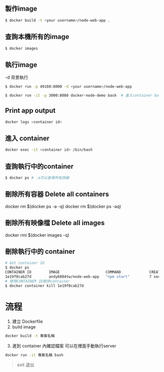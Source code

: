 
## 製作image
```bash
$ docker build -t <your username>/node-web-app .
```
## 查詢本機所有的image
```bash
$ docker images
```

## 執行image
-d 背景執行
```bash
$ docker run -p 49160:8000 -d <your username>/node-web-app

$ docker run -it -p 3000:8080 docker-node-demo bash  # 進入container bash模式，手動跑指令
```

## Print app output
```bash
docker logs <container id>
```

## 進入 container
```bash
docker exec -it <container id> /bin/bash
```

## 查詢執行中的container
```bash
$ docker ps # -a可以查尋所有詳細
```

## 刪除所有容器 Delete all containers
docker rm $(docker ps -a -q)
docker rm $(docker ps -aq)

## 刪除所有映像檔 Delete all images
docker rmi $(docker images -q)

## 刪除執行中的 container
```bash
# Get container ID
$ docker ps
CONTAINER ID        IMAGE                     COMMAND             CREATED             STATUS              PORTS                     NAMES
1e19f0cab27d        andy6804tw/node-web-app   "npm start"         7 seconds ago       Up 6 seconds        0.0.0.0:49160->8000/tcp   focused_shannon
# 使用CONTAINER ID刪除container
$ docker container kill 1e19f0cab27d 
```


# 流程
1. 建立 Dockerfile
2. build image
```bash
docker build -t 專案名稱
```
3. 進到 container 內確認檔案
可以在裡面手動執行server
```bash
docker run -it 專案名稱 bash
```
> exit 退出
